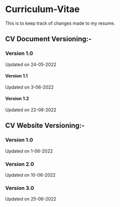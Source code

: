# Curriculum-Vitae
This is to keep track of changes made to my resume.


## CV Document Versioning:-
### Version 1.0
Updated on 24-05-2022

#### Version 1.1
Updated on 3-06-2022

#### Version 1.2
Updated on 22-06-2022


## CV Website Versioning:-
### Version 1.0
Updated on 1-06-2022

### Version 2.0
Updated on 10-06-2022

### Version 3.0
Updated on 25-06-2022
